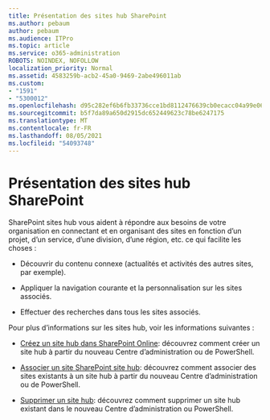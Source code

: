 ```yaml
---
title: Présentation des sites hub SharePoint
ms.author: pebaum
author: pebaum
ms.audience: ITPro
ms.topic: article
ms.service: o365-administration
ROBOTS: NOINDEX, NOFOLLOW
localization_priority: Normal
ms.assetid: 4583259b-acb2-45a0-9469-2abe496011ab
ms.custom:
- "1591"
- "5300012"
ms.openlocfilehash: d95c282ef6b6fb33736cce1bd8112476639cb0ecacc04a99e06869bf3feb830f
ms.sourcegitcommit: b5f7da89a650d2915dc652449623c78be6247175
ms.translationtype: MT
ms.contentlocale: fr-FR
ms.lasthandoff: 08/05/2021
ms.locfileid: "54093748"
---
```

# <a name="sharepoint-hub-sites-overview"></a>Présentation des sites hub SharePoint

SharePoint sites hub vous aident à répondre aux besoins de votre organisation en connectant et en organisant des sites en fonction d’un projet, d’un service, d’une division, d’une région, etc. ce qui facilite les choses :

- Découvrir du contenu connexe (actualités et activités des autres sites, par exemple).

- Appliquer la navigation courante et la personnalisation sur les sites associés. 

- Effectuer des recherches dans tous les sites associés.

Pour plus d’informations sur les sites hub, voir les informations suivantes :
- [Créez un site hub dans SharePoint Online](https://docs.microsoft.com/sharepoint/create-hub-site): découvrez comment créer un site hub à partir du nouveau Centre d’administration ou de PowerShell.

- [Associer un site SharePoint site hub](https://support.office.com/article/associate-a-sharepoint-site-with-a-hub-site-ae0009fd-af04-4d3d-917d-88edb43efc05): découvrez comment associer des sites existants à un site hub à partir du nouveau Centre d’administration ou de PowerShell.

- [Supprimer un site hub](https://docs.microsoft.com/sharepoint/remove-hub-site): découvrez comment supprimer un site hub existant dans le nouveau Centre d’administration ou PowerShell.

